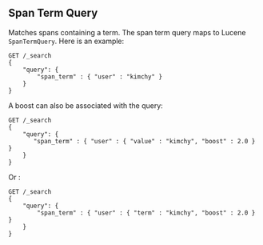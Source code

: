 ## Span Term Query

Matches spans containing a term. The span term query maps to Lucene `SpanTermQuery`. Here is an example:
    
    
    GET /_search
    {
        "query": {
            "span_term" : { "user" : "kimchy" }
        }
    }

A boost can also be associated with the query:
    
    
    GET /_search
    {
        "query": {
           "span_term" : { "user" : { "value" : "kimchy", "boost" : 2.0 } }
        }
    }

Or :
    
    
    GET /_search
    {
        "query": {
            "span_term" : { "user" : { "term" : "kimchy", "boost" : 2.0 } }
        }
    }
